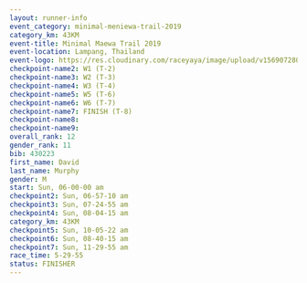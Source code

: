 ```yaml
---
layout: runner-info 
event_category: minimal-meniewa-trail-2019 
category_km: 43KM
event-title: Minimal Maewa Trail 2019 
event-location: Lampang, Thailand 
event-logo: https://res.cloudinary.com/raceyaya/image/upload/v1569072805/logo/minimal-trail_ktnvsp.jpg 
checkpoint-name2: W1 (T-2) 
checkpoint-name3: W2 (T-3) 
checkpoint-name4: W3 (T-4) 
checkpoint-name5: W5 (T-6) 
checkpoint-name6: W6 (T-7) 
checkpoint-name7: FINISH (T-8) 
checkpoint-name8: 
checkpoint-name9: 
overall_rank: 12
gender_rank: 11
bib: 430223
first_name: David
last_name: Murphy
gender: M
start: Sun, 06-00-00 am
checkpoint2: Sun, 06-57-10 am
checkpoint3: Sun, 07-24-55 am
checkpoint4: Sun, 08-04-15 am
category_km: 43KM
checkpoint5: Sun, 10-05-22 am
checkpoint6: Sun, 08-40-15 am
checkpoint7: Sun, 11-29-55 am
race_time: 5-29-55
status: FINISHER
---
```

